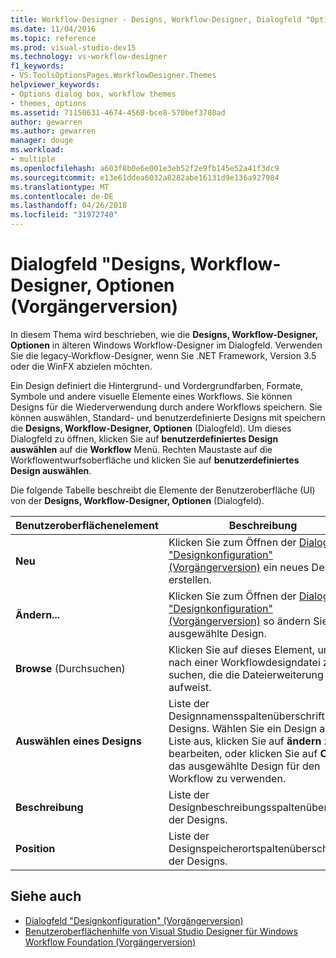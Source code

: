```yaml
---
title: Workflow-Designer - Designs, Workflow-Designer, Dialogfeld "Optionen" (Vorgängerversion)
ms.date: 11/04/2016
ms.topic: reference
ms.prod: visual-studio-dev15
ms.technology: vs-workflow-designer
f1_keywords:
- VS.ToolsOptionsPages.WorkflowDesigner.Themes
helpviewer_keywords:
- Options dialog box, workflow themes
- themes, options
ms.assetid: 71150631-4674-4568-bce8-570bef3780ad
author: gewarren
ms.author: gewarren
manager: douge
ms.workload:
- multiple
ms.openlocfilehash: a603f8b0e6e001e3eb52f2e9fb145e52a41f3dc9
ms.sourcegitcommit: e13e61ddea6032a8282abe16131d9e136a927984
ms.translationtype: MT
ms.contentlocale: de-DE
ms.lasthandoff: 04/26/2018
ms.locfileid: "31972740"
---
```

# <a name="themes-workflow-designer-options-dialog-box-legacy"></a>Dialogfeld "Designs, Workflow-Designer, Optionen (Vorgängerversion)

In diesem Thema wird beschrieben, wie die **Designs, Workflow-Designer, Optionen** in älteren Windows Workflow-Designer im Dialogfeld. Verwenden Sie die legacy-Workflow-Designer, wenn Sie .NET Framework, Version 3.5 oder die WinFX abzielen möchten.

Ein Design definiert die Hintergrund- und Vordergrundfarben, Formate, Symbole und andere visuelle Elemente eines Workflows. Sie können Designs für die Wiederverwendung durch andere Workflows speichern. Sie können auswählen, Standard- und benutzerdefinierte Designs mit speichern die **Designs, Workflow-Designer, Optionen** (Dialogfeld). Um dieses Dialogfeld zu öffnen, klicken Sie auf **benutzerdefiniertes Design auswählen** auf die **Workflow** Menü. Rechten Maustaste auf die Workflowentwurfsoberfläche und klicken Sie auf **benutzerdefiniertes Design auswählen**.

Die folgende Tabelle beschreibt die Elemente der Benutzeroberfläche (UI) von der **Designs, Workflow-Designer, Optionen** (Dialogfeld).

|Benutzeroberflächenelement|Beschreibung|
|----------------|-----------------|
|**Neu**|Klicken Sie zum Öffnen der [Dialogfeld "Designkonfiguration" (Vorgängerversion)](../workflow-designer/theme-configuration-dialog-box-legacy.md) ein neues Design erstellen.|
|**Ändern...**|Klicken Sie zum Öffnen der [Dialogfeld "Designkonfiguration" (Vorgängerversion)](../workflow-designer/theme-configuration-dialog-box-legacy.md) so ändern Sie das ausgewählte Design.|
|**Browse** (Durchsuchen)|Klicken Sie auf dieses Element, um nach einer Workflowdesigndatei zu suchen, die die Dateierweiterung .wtm aufweist.|
|**Auswählen eines Designs**|Liste der Designnamensspaltenüberschrift der Designs. Wählen Sie ein Design aus der Liste aus, klicken Sie auf **ändern** zu bearbeiten, oder klicken Sie auf **OK** auf das ausgewählte Design für den Workflow zu verwenden.|
|**Beschreibung**|Liste der Designbeschreibungsspaltenüberschrift der Designs.|
|**Position**|Liste der Designspeicherortspaltenüberschrift der Designs.|

## <a name="see-also"></a>Siehe auch

- [Dialogfeld "Designkonfiguration" (Vorgängerversion)](../workflow-designer/theme-configuration-dialog-box-legacy.md)
- [Benutzeroberflächenhilfe von Visual Studio Designer für Windows Workflow Foundation (Vorgängerversion)](../workflow-designer/legacy-designer-for-windows-workflow-foundation-ui-help.md)